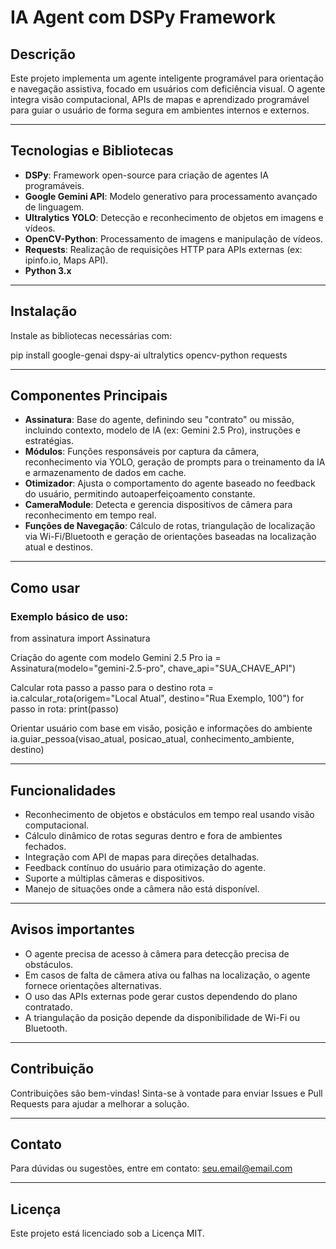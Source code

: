 # IA Agent com DSPy Framework

## Descrição

Este projeto implementa um agente inteligente programável para orientação e navegação assistiva, focado em usuários com deficiência visual. O agente integra visão computacional, APIs de mapas e aprendizado programável para guiar o usuário de forma segura em ambientes internos e externos.

---

## Tecnologias e Bibliotecas

- **DSPy**: Framework open-source para criação de agentes IA programáveis.
- **Google Gemini API**: Modelo generativo para processamento avançado de linguagem.
- **Ultralytics YOLO**: Detecção e reconhecimento de objetos em imagens e vídeos.
- **OpenCV-Python**: Processamento de imagens e manipulação de vídeos.
- **Requests**: Realização de requisições HTTP para APIs externas (ex: ipinfo.io, Maps API).
- **Python 3.x**

---

## Instalação

Instale as bibliotecas necessárias com:

pip install google-genai dspy-ai ultralytics opencv-python requests


---

## Componentes Principais

- **Assinatura**: Base do agente, definindo seu "contrato" ou missão, incluindo contexto, modelo de IA (ex: Gemini 2.5 Pro), instruções e estratégias.
- **Módulos**: Funções responsáveis por captura da câmera, reconhecimento via YOLO, geração de prompts para o treinamento da IA e armazenamento de dados em cache.
- **Otimizador**: Ajusta o comportamento do agente baseado no feedback do usuário, permitindo autoaperfeiçoamento constante.
- **CameraModule**: Detecta e gerencia dispositivos de câmera para reconhecimento em tempo real.
- **Funções de Navegação**: Cálculo de rotas, triangulação de localização via Wi-Fi/Bluetooth e geração de orientações baseadas na localização atual e destinos.

---

## Como usar

### Exemplo básico de uso:

from assinatura import Assinatura

Criação do agente com modelo Gemini 2.5 Pro
ia = Assinatura(modelo="gemini-2.5-pro", chave_api="SUA_CHAVE_API")

Calcular rota passo a passo para o destino
rota = ia.calcular_rota(origem="Local Atual", destino="Rua Exemplo, 100")
for passo in rota:
print(passo)

Orientar usuário com base em visão, posição e informações do ambiente
ia.guiar_pessoa(visao_atual, posicao_atual, conhecimento_ambiente, destino)


---

## Funcionalidades

- Reconhecimento de objetos e obstáculos em tempo real usando visão computacional.
- Cálculo dinâmico de rotas seguras dentro e fora de ambientes fechados.
- Integração com API de mapas para direções detalhadas.
- Feedback contínuo do usuário para otimização do agente.
- Suporte a múltiplas câmeras e dispositivos.
- Manejo de situações onde a câmera não está disponível.

---

## Avisos importantes

- O agente precisa de acesso à câmera para detecção precisa de obstáculos.
- Em casos de falta de câmera ativa ou falhas na localização, o agente fornece orientações alternativas.
- O uso das APIs externas pode gerar custos dependendo do plano contratado.
- A triangulação da posição depende da disponibilidade de Wi-Fi ou Bluetooth.

---

## Contribuição

Contribuições são bem-vindas! Sinta-se à vontade para enviar Issues e Pull Requests para ajudar a melhorar a solução.

---

## Contato

Para dúvidas ou sugestões, entre em contato: seu.email@email.com

---

## Licença

Este projeto está licenciado sob a Licença MIT.

